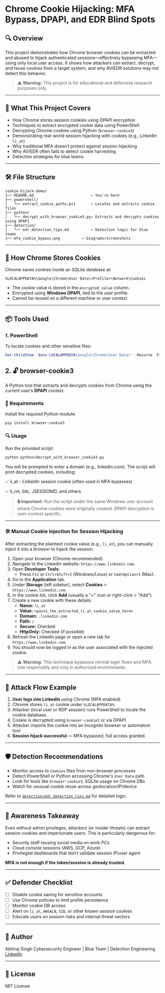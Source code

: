 # Chrome Cookie Hijacking: MFA Bypass, DPAPI, and EDR Blind Spots

## 🔍 Overview

This project demonstrates how Chrome browser cookies can be extracted and abused to hijack authenticated sessions—effectively bypassing MFA—using only local user access. It shows how attackers can extract, decrypt, and reuse cookies from a target system, and why AV/EDR solutions may not detect this behavior.

> **⚠️ Warning:** This project is for educational and defensive research purposes only.

---

## 🧠 What This Project Covers

* How Chrome stores session cookies using DPAPI encryption
* Techniques to extract encrypted cookie data using PowerShell
* Decrypting Chrome cookies using Python (`browser-cookie3`)
* Demonstrating real-world session hijacking with cookies (e.g., LinkedIn `li_at`)
* Why traditional MFA doesn’t protect against session hijacking
* Why AV/EDR often fails to detect cookie harvesting
* Detection strategies for blue teams

---

## 🛠️ File Structure

```
cookie-hijack-demo/
├── README.md                          ← You're here
├── powershell/
│   └── extract_cookie_paths.ps1       ← Locates and extracts cookie files
├── python/
│   └── decrypt_with_browser_cookie3.py← Extracts and decrypts cookies using DPAPI
├── detection/
│   └── edr_detection_tips.md          ← Detection logic for blue teams
├── mfa_cookie_bypass.png          ← Diagrams/screenshots
```

---

## 🔐 How Chrome Stores Cookies

Chrome saves cookies inside an SQLite database at:

```
%LOCALAPPDATA%\Google\Chrome\User Data\<Profile>\Network\Cookies
```

* The cookie value is stored in the `encrypted_value` column.
* Encrypted using **Windows DPAPI**, tied to the user profile.
* Cannot be reused on a different machine or user context.

---

## 📦 Tools Used

### 1. **PowerShell**

To locate cookies and other sensitive files:

```powershell
Get-ChildItem "$env:LOCALAPPDATA\Google\Chrome\User Data\" -Recurse -Filter Cookies -ErrorAction SilentlyContinue
```
## 2. 🔓 browser-cookie3

A Python tool that extracts and decrypts cookies from Chrome using the current user’s **DPAPI** context.

### 🧰 Requirements

Install the required Python module:

```bash
pip install browser-cookie3
```
### 🔍 Usage
Run the provided script:

```bash
python python/decrypt_with_browser_cookie3.py
```
You will be prompted to enter a domain (e.g., linkedin.com). The script will print decrypted cookies, including:

✅ li_at – LinkedIn session cookie (often used in MFA bypasses)

✅ li_rm, lidc, JSESSIONID, and others

> **🔒 Important**: Run the script under the same Windows user account where Chrome cookies were originally created. DPAPI decryption is user-context specific.

---
### 🛠️ Manual Cookie Injection for Session Hijacking

After extracting the plaintext cookie value (e.g., `li_at`), you can manually inject it into a browser to hijack the session:

1. Open your browser (Chrome recommended).
2. Navigate to the LinkedIn website: `https://www.linkedin.com`.
3. Open **Developer Tools**:
   - Press `F12` or `Ctrl+Shift+I` (Windows/Linux) or `Cmd+Option+I` (Mac).
4. Go to the **Application** tab.
5. Under **Storage** (left sidebar), select **Cookies** > `https://www.linkedin.com`.
6. In the cookie list, click **Add** (usually a "+" icon or right-click > "Add").
7. Create a new cookie with these details:
   - **Name:** `li_at`  
   - **Value:** `<paste_the_extracted_li_at_cookie_value_here>`  
   - **Domain:** `.linkedin.com`  
   - **Path:** `/`  
   - **Secure:** Checked  
   - **HttpOnly:** Checked (if possible)  
8. Refresh the LinkedIn page or open a new tab for `https://www.linkedin.com`.  
9. You should now be logged in as the user associated with the injected cookie.

> ⚠️ **Warning:** This technique bypasses normal login flows and MFA. Use responsibly and only in authorized environments.


---

## 🎯 Attack Flow Example

1. **User logs into LinkedIn** using Chrome (MFA enabled).
2. Chrome stores `li_at` cookie under `%LOCALAPPDATA%`.
3. Attacker (local user or RDP session) runs PowerShell to locate the cookie database.
4. Cookie is decrypted using `browser-cookie3` or via DPAPI.
5. Attacker imports the cookie into an incognito browser or automation tool.
6. **Session hijack successful** — MFA bypassed, full access granted.

---

## 🛡️ Detection Recommendations

* Monitor access to `Cookies` files from non-browser processes
* Detect PowerShell or Python accessing Chrome's `User Data` path
* Look for tools like `browser-cookie3`, SQLite usage on Chrome DBs
* Watch for unusual cookie reuse across geolocation/IP/device

Refer to [`detection/edr_detection_tips.md`](detection/edr_detection_tips.md) for detailed logic.

---

## 📌 Awareness Takeaway

Even without admin privileges, attackers (or insider threats) can extract session cookies and impersonate users. This is particularly dangerous for:

* Security staff reusing social media on work PCs
* Cloud console sessions (AWS, GCP, Azure)
* Privileged dashboards that don’t validate session IP/user agent

**MFA is not enough if the token/session is already trusted.**

---

## ✅ Defender Checklist

* [ ] Disable cookie saving for sensitive accounts
* [ ] Use Chrome policies to limit profile persistence
* [ ] Monitor cookie DB access
* [ ] Alert on `li_at`, `AWSALB`, `SID`, or other known session cookies
* [ ] Educate users on session risks and internal threat vectors

---

## 👤 Author

Abhiraj Singh
Cybersecurity Engineer | Blue Team | Detection Engineering
[LinkedIn](https://www.linkedin.com/in/abhiraj-singh-5029341b)

---

## 📄 License

MIT License
